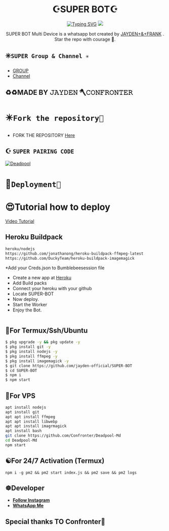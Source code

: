 <h1 align="center"> ☪️SUPER BOT☪️ <br></h1>
<p align="center">
<a href="https://git.io/typing-svg"><img src="https://readme-typing-svg.demolab.com?font=Fira+Code&weight=602&pause=1000&color=F70000&random=false&width=435&lines=SUPER-BOT+made+by+Jayden+Frank+;Follow+me+IG+%40confronter._" alt="Typing SVG" /></a>
  
  <img src="https://telegra.ph/file/0d4f06d19062a2ce8cafd.jpg" />
</p>

<p align="center">
SUPER BOT Multi Device is a whatsapp bot created by <a href="https://github.com/Confronter" target="_blank">JAYDEN+&+FRANK</a> . Star the repo with courage 🌟.
</p>



## ✳️```SUPER Group & Channel ✳️```

- [ GROUP ](https://chat.whatsapp.com/Cl7CwM1UC9YEOWEiCzLAfe)
- [Channel](https://whatsapp.com/channel/0029Vag3MeuGJP8LZb1Okj39)

## ♻️♻️MADE BY 𝙹𝙰𝚈𝙳𝙴𝙽 🪓𝙲𝙾𝙽𝙵𝚁𝙾𝙽𝚃𝙴𝚁

# ✴️```Fork the repository📲```

- FORK THE REPOSITORY [Here](https://github.com/jayden-official/SUPER-BOT/fork)

## ☪️ `SUPER PAIRING CODE`
[![Deadpool](https://repl.it/badge/github/quiec/whatsasena)](https://replit.com/@confrontermfisa/SUPERBOT-PairCode-4?s=app)


# 🐸```Deployment🖤```
  # 😍Tutorial how to deploy
[Video Tutorial](https://whatsapp.com/channel/0029Vag3MeuGJP8LZb1Okj39/116)
## Heroku Buildpack
```bash
heroku/nodejs
https://github.com/jonathanong/heroku-buildpack-ffmpeg-latest
https://github.com/DuckyTeam/heroku-buildpack-imagemagick
```
*Add your Creds.json to Bumblebeesession file
* Create a new app at [Heroku](heroku.com)
* Add Build packs
* Connect your heroku with your github
* Locate SUPER-BOT
* Now deploy.
* Start the Worker
* Enjoy the Bot.
```
```
## 🦇For Termux/Ssh/Ubuntu
```bash
$ pkg upgrade -y && pkg update -y
$ pkg install git -y
$ pkg install nodejs -y
$ pkg install ffmpeg -y
$ pkg install imagemagick -y
$ git clone https://github.com/jayden-official/SUPER-BOT
$ cd SUPER-BOT
$ npm i 
$ npm start
```
## 💟For VPS
```bash
apt install nodejs 
apt install git 
apt apt install ffmpeg 
apt apt install libwebp 
apt apt install imagrmagick
apt install bash
git clone https://github.com/Confronter/Deadpool-Md
cd Deadpool-Md
npm start
```
## ☯️For 24/7 Activation (Termux)
```
npm i -g pm2 && pm2 start index.js && pm2 save && pm2 logs
```

## ☸️Developer

  - [**Follow Instagram**](https://instagram.com/confronter._)
- [**WhatsApp Me**](https://wa.me/254796283064)
## Special thanks TO Confronter🤎
  
